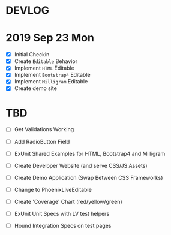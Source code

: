 # DEVLOG

# 2019 Sep 23 Mon

- [x] Initial Checkin
- [x] Create `Editable` Behavior
- [x] Implement `HTML` Editable 
- [x] Implement `Bootstrap4` Editable 
- [x] Implement `Milligram` Editable 
- [x] Create demo site

# TBD

- [ ] Get Validations Working
- [ ] Add RadioButton Field

- [ ] ExUnit Shared Examples for HTML, Bootstrap4 and Milligram
- [ ] Create Developer Website (and serve CSS/JS Assets)
- [ ] Create Demo Application (Swap Between CSS Frameworks)
- [ ] Change to PhoenixLiveEditable
- [ ] Create 'Coverage' Chart (red/yellow/green)
- [ ] ExUnit Unit Specs with LV test helpers
- [ ] Hound Integration Specs on test pages


